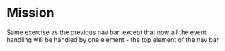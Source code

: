 # Mission

Same exercise as the previous nav bar,
except that now all the event handling will be handled by one element - the top element of the nav bar
